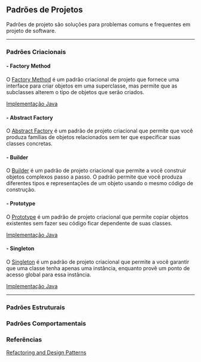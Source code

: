 ## Padrões de Projetos

Padrões de projeto são soluções para problemas comuns e frequentes em projeto de software. 

---
### Padrões Criacionais

#### - Factory Method

O [Factory Method](https://refactoring.guru/pt-br/design-patterns/factory-method) é um padrão criacional de projeto que fornece uma interface para criar objetos em uma superclasse, mas permite que as subclasses alterem o tipo de objetos que serão criados.

[Implementação Java](factory_method/java)


#### - Abstract Factory

O [Abstract Factory](https://refactoring.guru/pt-br/design-patterns/abstract-factory) é um padrão de projeto criacional que permite que você produza famílias de objetos relacionados sem ter que especificar suas classes concretas.


#### - Builder

O [Builder](https://refactoring.guru/pt-br/design-patterns/builder) é um padrão de projeto criacional que permite a você construir objetos complexos passo a passo. O padrão permite que você produza diferentes tipos e representações de um objeto usando o mesmo código de construção.


#### - Prototype

O [Prototype](https://refactoring.guru/pt-br/design-patterns/prototype) é um padrão de projeto criacional que permite copiar objetos existentes sem fazer seu código ficar dependente de suas classes.

[Implementação Java](prototype/java)


#### - Singleton

O [Singleton](https://refactoring.guru/pt-br/design-patterns/singleton) é um padrão de projeto criacional que permite a você garantir que uma classe tenha apenas uma instância, enquanto provê um ponto de acesso global para essa instância.

[Implementação Java](singleton/java)
 
---
### Padrões Estruturais


### Padrões Comportamentais



### Referências 

[Refactoring and Design Patterns](https://refactoring.guru/)

